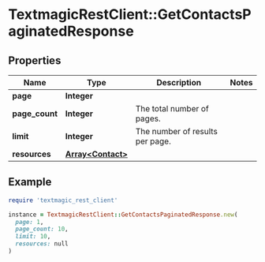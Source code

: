 # TextmagicRestClient::GetContactsPaginatedResponse

## Properties

| Name | Type | Description | Notes |
| ---- | ---- | ----------- | ----- |
| **page** | **Integer** |  |  |
| **page_count** | **Integer** | The total number of pages. |  |
| **limit** | **Integer** | The number of results per page. |  |
| **resources** | [**Array&lt;Contact&gt;**](Contact.md) |  |  |

## Example

```ruby
require 'textmagic_rest_client'

instance = TextmagicRestClient::GetContactsPaginatedResponse.new(
  page: 1,
  page_count: 10,
  limit: 10,
  resources: null
)
```

